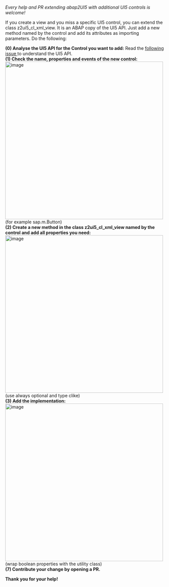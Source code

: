 _Every help and PR extending abap2UI5 with additional UI5 controls is welcome!_

If you create a view and you miss a specific UI5 control, you can extend the class z2ui5_cl_xml_view. It is an ABAP copy of the UI5 API. Just add a new method named by the control and add its attributes as importing parameters. Do the following:

**(0) Analyse the UI5 API for the Control you want to add:**
Read the [following issue ](https://github.com/abap2UI5/abap2UI5/issues/248) to understand the UI5 API. <br>
**(1) Check the name, properties and events of the new control:** <br>
<img width="500" alt="image" src="https://github.com/abap2UI5/abap2UI5/assets/102328295/18bae1ee-862e-40ed-9209-416831ae09d6">
(for example sap.m.Button)<br>
**(2) Create a new method in the class z2ui5_cl_xml_view named by the control and add all properties you need:**<br>
<img width="500" alt="image" src="https://github.com/abap2UI5/abap2UI5/assets/102328295/743b19aa-5c03-4f01-abb7-657df802ce56">
(use always optional and type clike)<br>
**(3) Add the implementation:**<br>
<img width="500" alt="image" src="https://github.com/abap2UI5/abap2UI5/assets/102328295/dfe0f472-e4e3-4462-b408-4f42f4ecaeef">
(wrap boolean properties with the utility class) <br>
**(7) Contribute your change by opening a PR.**

**Thank you for your help!**
